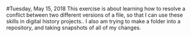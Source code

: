 #Tuesday, May 15, 2018
This exercise is about learning how to resolve a conflict between two different versions of a file, so that I can use these skills in digital history projects.. 
I also am trying to make a folder into a repository, and taking snapshots of all of my changes.
